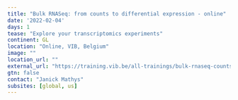 ```yaml
---
title: "Bulk RNASeq: from counts to differential expression - online"
date: '2022-02-04'
days: 1
tease: "Explore your transcriptomics experiments"
continent: GL
location: "Online, VIB, Belgium"
image: ""
location_url: ""
external_url: "https://training.vib.be/all-trainings/bulk-rnaseq-counts-differential-expression-online-1"
gtn: false
contact: "Janick Mathys"
subsites: [global, us]
---
```

